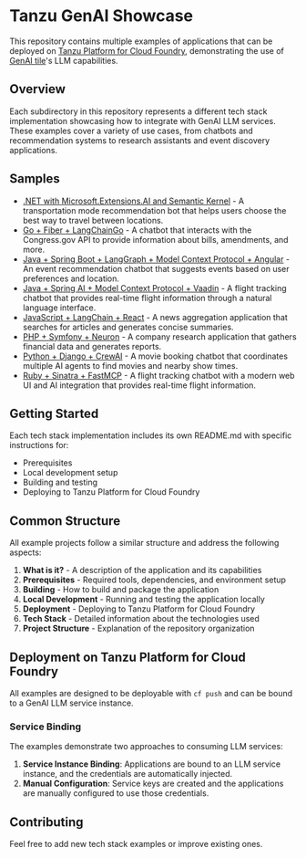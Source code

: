 # Tanzu GenAI Showcase

This repository contains multiple examples of applications that can be deployed on [Tanzu Platform for Cloud Foundry](https://techdocs.broadcom.com/us/en/vmware-tanzu/platform/tanzu-platform-for-cloud-foundry/10-0/tpcf/concepts-overview.html), demonstrating the use of [GenAI tile](https://techdocs.broadcom.com/us/en/vmware-tanzu/platform-services/genai-on-tanzu-platform-for-cloud-foundry/10-0/ai-cf/index.html)'s LLM capabilities.

## Overview

Each subdirectory in this repository represents a different tech stack implementation showcasing how to integrate with GenAI LLM services. These examples cover a variety of use cases, from chatbots and recommendation systems to research assistants and event discovery applications.

## Samples

* [.NET with Microsoft.Extensions.AI and Semantic Kernel](./dotnet-extensions-ai/README.md) - A transportation mode recommendation bot that helps users choose the best way to travel between locations.
* [Go + Fiber + LangChainGo](./go-fiber-langchaingo/README.md) - A chatbot that interacts with the Congress.gov API to provide information about bills, amendments, and more.
* [Java + Spring Boot + LangGraph + Model Context Protocol + Angular](./java-spring-langgraph-mcp-angular/README.md) - An event recommendation chatbot that suggests events based on user preferences and location.
* [Java + Spring AI + Model Context Protocol + Vaadin](./java-spring-ai-mcp/README.md) - A flight tracking chatbot that provides real-time flight information through a natural language interface.
* [JavaScript + LangChain + React](./js-langchain-react/README.md) - A news aggregation application that searches for articles and generates concise summaries.
* [PHP + Symfony + Neuron](./php-symfony-neuron/README.md) - A company research application that gathers financial data and generates reports.
* [Python + Django + CrewAI](./py-django-crewai/README.md) - A movie booking chatbot that coordinates multiple AI agents to find movies and nearby show times.
* [Ruby + Sinatra + FastMCP](./ruby-sinatra-fastmcp/README.md) - A flight tracking chatbot with a modern web UI and AI integration that provides real-time flight information.

## Getting Started

Each tech stack implementation includes its own README.md with specific instructions for:

* Prerequisites
* Local development setup
* Building and testing
* Deploying to Tanzu Platform for Cloud Foundry

## Common Structure

All example projects follow a similar structure and address the following aspects:

1. **What is it?** - A description of the application and its capabilities
2. **Prerequisites** - Required tools, dependencies, and environment setup
3. **Building** - How to build and package the application
4. **Local Development** - Running and testing the application locally
5. **Deployment** - Deploying to Tanzu Platform for Cloud Foundry
6. **Tech Stack** - Detailed information about the technologies used
7. **Project Structure** - Explanation of the repository organization

## Deployment on Tanzu Platform for Cloud Foundry

All examples are designed to be deployable with `cf push` and can be bound to a GenAI LLM service instance.

### Service Binding

The examples demonstrate two approaches to consuming LLM services:

1. **Service Instance Binding**: Applications are bound to an LLM service instance, and the credentials are automatically injected.
2. **Manual Configuration**: Service keys are created and the applications are manually configured to use those credentials.

## Contributing

Feel free to add new tech stack examples or improve existing ones.
